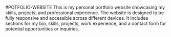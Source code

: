 #POTFOLIO-WEBSITE
 This is my personal portfolio website showcasing my skills, projects, and professional experience. The website is designed to be fully responsive and accessible across different devices. It includes sections for my bio, skills, projects, work experience, and a contact form for potential opportunities or inquiries.
